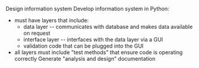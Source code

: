 Design information system
Develop information system in Python:
- must have layers that include:
    - data layer -- communicates with database and makes data available on request
    - interface layer -- interfaces with the data layer via a GUI
    - validation code that can be plugged into the GUI
- all layers must include "test methods" that ensure code is operating correctly 
Generate "analysis and design" documentation